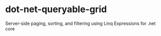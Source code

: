 # dot-net-queryable-grid
Server-side paging, sorting, and filtering using Linq Expressions for .net core
